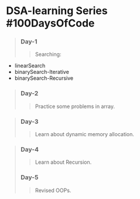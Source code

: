 # DSA-learning Series #100DaysOfCode

> ### Day-1
>> Searching:

- linearSearch
- binarySearch-Iterative
- binarySearch-Recursive

> ### Day-2
>
> > Practice some problems in array.

> ### Day-3
>
> > Learn about dynamic memory allocation.

> ### Day-4
>
> > Learn about Recursion.
>
> ### Day-5
>
> > Revised OOPs.
